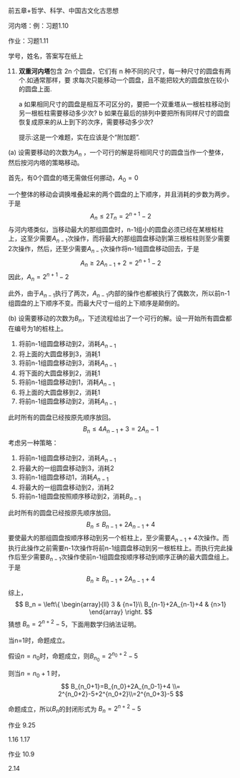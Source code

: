 前五章+哲学、科学、中国古文化古思想



河内塔：例：习题1.10



作业：习题1.11 

学号，姓名，答案写在纸上



11. **双重河内塔**包含 2n 个圆盘，它们有 n 种不同的尺寸，每一种尺寸的圆盘有两个.如通常那样，要 求每次只能移动一个圆盘，且不能把较大的圆盘放在较小的圆盘上面.

     a 如果相同尺寸的圆盘是相互不可区分的，要把一个双重塔从一根桩柱移动到另一根桩柱需要移动多少次?
     b 如果在最后的排列中要把所有同样尺寸的圆盘恢复成原来的从上到下的次序，需要移动多少次?

    提示:这是一个难题，实在应该是个“附加题”.



(a) 设需要移动的次数为$A_n$ ，一个可行的解是将相同尺寸的圆盘当作一个整体，然后按河内塔的策略移动。

首先，有0个圆盘的塔无需做任何挪动，$A_0=0$

一个整体的移动会调换堆叠起来的两个圆盘的上下顺序，并且消耗的步数为两步。于是
$$
A_n \le 2T_n = 2^{n+1}-2
$$
与河内塔类似，当移动最大的那组圆盘时，n-1组小的圆盘必须已经在某根桩柱上，这至少需要$A_{n-1}$次操作，而将最大的那组圆盘移动到第三根桩柱则至少需要2次操作，然后，还至少需要$A_{n-1}$次操作将n-1组圆盘移动回去，于是
$$
A_n \ge 2A_{n-1}+2 = 2^{n+1}-2
$$
因此，$A_n=2^{n+1}-2$



此外，由于$A_{n-1}$执行了两次，$A_{n-1}$内部的操作也都被执行了偶数次，所以前n-1组圆盘的上下顺序不变。而最大尺寸一组的上下顺序是颠倒的。



(b) 设需要移动的次数为$B_n$，下述流程给出了一个可行的解。设一开始所有圆盘都在编号为1的桩柱上。

1. 将前n-1组圆盘移动到2，消耗$A_{n-1}$
2. 将上面的大圆盘移到3，消耗1
3. 将前n-1组圆盘移动到3，消耗$A_{n-1}$ 
4. 将下面的大圆盘移到2，消耗1
5. 将前n-1组圆盘移动到1，消耗$A_{n-1}$ 
6. 将上面的大圆盘移到2，消耗1
7. 将前n-1组圆盘移动到2，消耗$A_{n-1}$ 

此时所有的圆盘已经按原先顺序放回。
$$
B_n\le 4A_{n-1}+3 = 2A_{n}-1
$$
考虑另一种策略：

1. 将前n-1组圆盘移动到2，消耗$A_{n-1}$ 
2. 将最大的一组圆盘移动到3，消耗2
3. 将前n-1组圆盘移动1，消耗$A_{n-1}$
4. 将最大的一组圆盘移动到2，消耗2
5. 将前n-1组圆盘按照顺序移动到2，消耗$B_{n-1}$

此时所有的圆盘已经按原先顺序放回。
$$
B_n \le B_{n-1}+2A_{n-1}+4
$$
要使最大的那组圆盘按顺序移动到另一个桩柱上，至少需要$A_{n-1}+4$次操作。而执行此操作之前需要n-1次操作将前n-1组圆盘移动到另一根桩柱上。而执行完此操作后至少需要$B_{n-1}$次操作使前n-1组圆盘按顺序移动到顺序正确的最大圆盘组上。于是
$$
B_n\ge B_{n-1}+2A_{n-1}+4
$$
综上，
$$
B_n = \left\{ \begin{array}{ll}
 3 & {n=1}\\
 B_{n-1}+2A_{n-1}+4 & {n>1}
\end{array} \right.
$$
猜想  $B_n = 2^{n+2}-5$，下面用数学归纳法证明。

当n=1时，命题成立。

假设$n=n_0$时，命题成立，则$B_{n_0}=2^{n_0+2}-5$

则当$n=n_0+1$ 时，
$$
B_{n_0+1}=B_{n_0}+2A_{n_0-1}+4 \\= 2^{n_0+2}-5+2^{n_0+2}\\=2^{n_0+3}-5
$$


命题成立，所以$B_n$的封闭形式为 $B_n = 2^{n+2}-5$





作业 9.25

1.16 1.17



作业 10.9

2.14